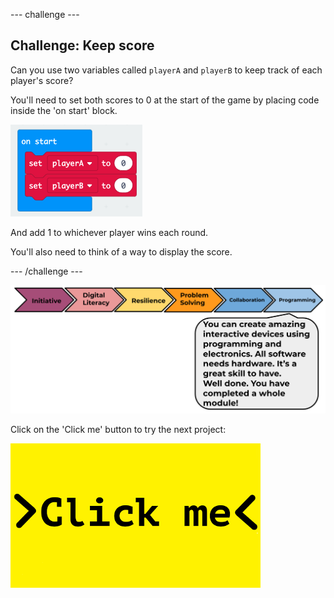 --- challenge ---
## Challenge: Keep score
Can you use two variables called `playerA` and `playerB` to keep track of each player's score?

You'll need to set both scores to 0 at the start of the game by placing code inside the 'on start' block.

![screenshot](images/reaction-on-start.png)

And add 1 to whichever player wins each round.

You'll also need to think of a way to display the score. 



--- /challenge ---

![progress bar](images/m1-6.png)

Click on the 'Click me' button to try the next project:

<a href="hhttps://codeclub.org/en/projects-cc">
<img src="images/Clickme.png">
